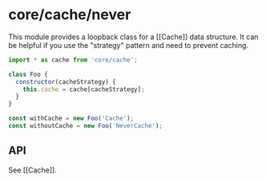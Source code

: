 # core/cache/never

This module provides a loopback class for a [[Cache]] data structure.
It can be helpful if you use the "strategy" pattern and need to prevent caching.

```js
import * as cache from 'core/cache';

class Foo {
  constructor(cacheStrategy) {
    this.cache = cache[cacheStrategy];
  }
}

const withCache = new Foo('Cache');
const withoutCache = new Foo('NeverCache');
```

## API

See [[Cache]].

